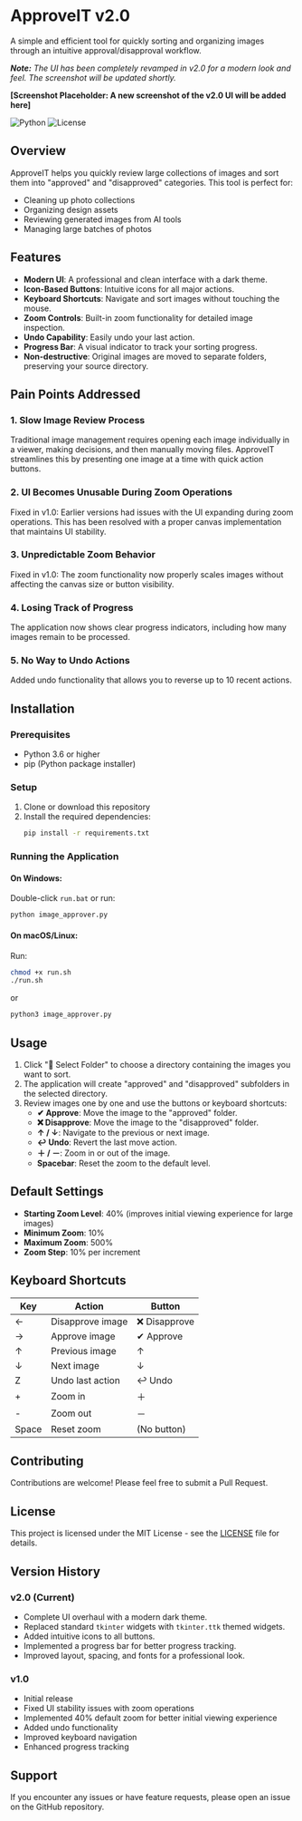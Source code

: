 # ApproveIT v2.0

A simple and efficient tool for quickly sorting and organizing images through an intuitive approval/disapproval workflow.

_**Note:** The UI has been completely revamped in v2.0 for a modern look and feel. The screenshot will be updated shortly._

**[Screenshot Placeholder: A new screenshot of the v2.0 UI will be added here]**

![Python](https://img.shields.io/badge/python-3.6%2B-blue) ![License](https://img.shields.io/badge/license-MIT-green)

## Overview

ApproveIT helps you quickly review large collections of images and sort them into "approved" and "disapproved" categories. This tool is perfect for:
- Cleaning up photo collections
- Organizing design assets
- Reviewing generated images from AI tools
- Managing large batches of photos

## Features

- **Modern UI**: A professional and clean interface with a dark theme.
- **Icon-Based Buttons**: Intuitive icons for all major actions.
- **Keyboard Shortcuts**: Navigate and sort images without touching the mouse.
- **Zoom Controls**: Built-in zoom functionality for detailed image inspection.
- **Undo Capability**: Easily undo your last action.
- **Progress Bar**: A visual indicator to track your sorting progress.
- **Non-destructive**: Original images are moved to separate folders, preserving your source directory.

## Pain Points Addressed

### 1. Slow Image Review Process
Traditional image management requires opening each image individually in a viewer, making decisions, and then manually moving files. ApproveIT streamlines this by presenting one image at a time with quick action buttons.

### 2. UI Becomes Unusable During Zoom Operations
Fixed in v1.0: Earlier versions had issues with the UI expanding during zoom operations. This has been resolved with a proper canvas implementation that maintains UI stability.

### 3. Unpredictable Zoom Behavior
Fixed in v1.0: The zoom functionality now properly scales images without affecting the canvas size or button visibility.

### 4. Losing Track of Progress
The application now shows clear progress indicators, including how many images remain to be processed.

### 5. No Way to Undo Actions
Added undo functionality that allows you to reverse up to 10 recent actions.

## Installation

### Prerequisites
- Python 3.6 or higher
- pip (Python package installer)

### Setup

1. Clone or download this repository
2. Install the required dependencies:
   ```bash
   pip install -r requirements.txt
   ```

### Running the Application

#### On Windows:
Double-click `run.bat` or run:
```cmd
python image_approver.py
```

#### On macOS/Linux:
Run:
```bash
chmod +x run.sh
./run.sh
```
or
```bash
python3 image_approver.py
```

## Usage

1. Click "📂 Select Folder" to choose a directory containing the images you want to sort.
2. The application will create "approved" and "disapproved" subfolders in the selected directory.
3. Review images one by one and use the buttons or keyboard shortcuts:
   - **✔ Approve**: Move the image to the "approved" folder.
   - **❌ Disapprove**: Move the image to the "disapproved" folder.
   - **↑ / ↓**: Navigate to the previous or next image.
   - **↩ Undo**: Revert the last move action.
   - **＋ / －**: Zoom in or out of the image.
   - **Spacebar**: Reset the zoom to the default level.

## Default Settings

- **Starting Zoom Level**: 40% (improves initial viewing experience for large images)
- **Minimum Zoom**: 10%
- **Maximum Zoom**: 500%
- **Zoom Step**: 10% per increment

## Keyboard Shortcuts

| Key | Action | Button |
|-----|--------|--------|
| ← | Disapprove image | ❌ Disapprove |
| → | Approve image | ✔ Approve |
| ↑ | Previous image | ↑ |
| ↓ | Next image | ↓ |
| Z | Undo last action | ↩ Undo |
| + | Zoom in | ＋ |
| - | Zoom out | － |
| Space | Reset zoom | (No button) |

## Contributing

Contributions are welcome! Please feel free to submit a Pull Request.

## License

This project is licensed under the MIT License - see the [LICENSE](LICENSE) file for details.

## Version History

### v2.0 (Current)
- Complete UI overhaul with a modern dark theme.
- Replaced standard `tkinter` widgets with `tkinter.ttk` themed widgets.
- Added intuitive icons to all buttons.
- Implemented a progress bar for better progress tracking.
- Improved layout, spacing, and fonts for a professional look.

### v1.0
- Initial release
- Fixed UI stability issues with zoom operations
- Implemented 40% default zoom for better initial viewing experience
- Added undo functionality
- Improved keyboard navigation
- Enhanced progress tracking

## Support

If you encounter any issues or have feature requests, please open an issue on the GitHub repository.